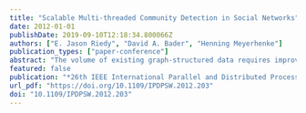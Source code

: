 ```yaml
---
title: "Scalable Multi-threaded Community Detection in Social Networks"
date: 2012-01-01
publishDate: 2019-09-10T12:18:34.800066Z
authors: ["E. Jason Riedy", "David A. Bader", "Henning Meyerhenke"]
publication_types: ["paper-conference"]
abstract: "The volume of existing graph-structured data requires improved parallel tools and algorithms. Finding communities, smaller sub graphs densely connected within the sub graph than to the rest of the graph, plays a role both in developing new parallel algorithms as well as opening smaller portions of the data to current analysis tools. We improve performance of our parallel community detection algorithm by 20% on the massively multithreaded Cray XMT, evaluate its performance on the next-generation Cray XMT2, and extend its reach to Intel-based platforms with OpenMP. To our knowledge, not only is this the first massively parallel community detection algorithm but also the only such algorithm that achieves excellent performance and good parallel scalability across all these platforms. Our implementation analyzes a moderate sized graph with 105 million vertices and 3.3 billion edges in around 500 seconds on a four processor, 80-logical-core Intel-based system and 1100 seconds on a 64-processor Cray XMT2."
featured: false
publication: "*26th IEEE International Parallel and Distributed Processing Symposium Workshops & PhD Forum, IPDPS 2012, Shanghai, China, May 21-25, 2012*"
url_pdf: "https://doi.org/10.1109/IPDPSW.2012.203"
doi: "10.1109/IPDPSW.2012.203"
---
```


